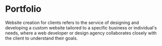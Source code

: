 # Portfolio
Website creation for clients refers to the service of designing and developing a custom website tailored to a specific business or individual's needs, where a web developer or design agency collaborates closely with the client to understand their goals.
